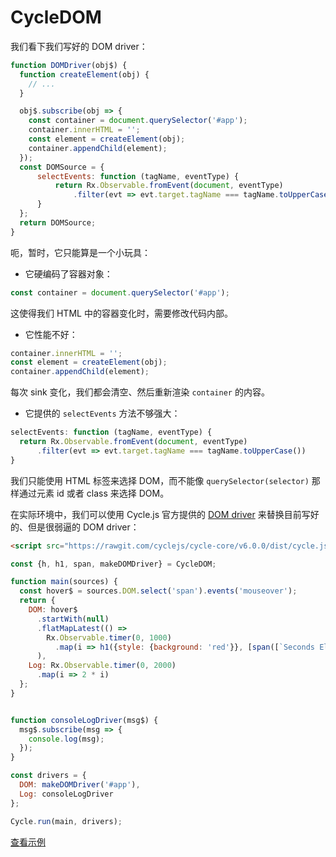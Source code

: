 # CycleDOM

我们看下我们写好的 DOM driver：


```js
function DOMDriver(obj$) {
  function createElement(obj) {
    // ...
  }

  obj$.subscribe(obj => {
    const container = document.querySelector('#app');
    container.innerHTML = '';
    const element = createElement(obj);
    container.appendChild(element);
  });
  const DOMSource = {
      selectEvents: function (tagName, eventType) {
          return Rx.Observable.fromEvent(document, eventType)
              .filter(evt => evt.target.tagName === tagName.toUpperCase())
      }
  };
  return DOMSource;
}
```

呃，暂时，它只能算是一个小玩具：

- 它硬编码了容器对象：

```js
const container = document.querySelector('#app');
```

这使得我们 HTML 中的容器变化时，需要修改代码内部。

- 它性能不好：

```js
container.innerHTML = '';
const element = createElement(obj);
container.appendChild(element);
```

每次 sink 变化，我们都会清空、然后重新渲染 `container` 的内容。

- 它提供的 `selectEvents` 方法不够强大：

```js
selectEvents: function (tagName, eventType) {
  return Rx.Observable.fromEvent(document, eventType)
      .filter(evt => evt.target.tagName === tagName.toUpperCase())
}
```

我们只能使用 HTML 标签来选择 DOM，而不能像 `querySelector(selector)` 那样通过元素 id 或者 class 来选择 DOM。

在实际环境中，我们可以使用 Cycle.js 官方提供的 [DOM driver](https://github.com/cyclejs/cyclejs/tree/master/dom) 来替换目前写好的、但是很弱逼的 DOM driver：

```html
<script src="https://rawgit.com/cyclejs/cycle-core/v6.0.0/dist/cycle.js"></script>
```

```js
const {h, h1, span, makeDOMDriver} = CycleDOM;

function main(sources) {
  const hover$ = sources.DOM.select('span').events('mouseover');
  return {
    DOM: hover$
      .startWith(null)
      .flatMapLatest(() =>
        Rx.Observable.timer(0, 1000)
          .map(i => h1({style: {background: 'red'}}, [span([`Seconds Elapsed ${i}`])]))
      ),
    Log: Rx.Observable.timer(0, 2000)
      .map(i => 2 * i)
  };
}


function consoleLogDriver(msg$) {
  msg$.subscribe(msg => {
    console.log(msg);
  });
}

const drivers = {
  DOM: makeDOMDriver('#app'),
  Log: consoleLogDriver
};

Cycle.run(main, drivers);
```

[查看示例](http://jsbin.com/nuhisuy/37/edit?js,output)
